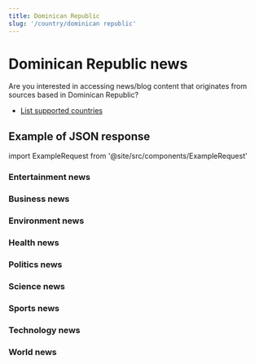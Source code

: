 ```yaml
---
title: Dominican Republic
slug: '/country/dominican republic'
---
```


# Dominican Republic news

Are you interested in accessing news/blog content that originates from sources based in Dominican Republic?

- [List supported countries](/get-articles/countries)

## Example of JSON response

import ExampleRequest from '@site/src/components/ExampleRequest'

### Entertainment news
<ExampleRequest url="https://api.apitube.io/v1/news/articles-demo?limit=2&category=news/Arts_and_Entertainment&country=do"></ExampleRequest>

### Business news
<ExampleRequest url="https://api.apitube.io/v1/news/articles-demo?limit=2&category=news/Business&country=do"></ExampleRequest>

### Environment news
<ExampleRequest url="https://api.apitube.io/v1/news/articles-demo?limit=2&category=news/Environment&country=do"></ExampleRequest>

### Health news
<ExampleRequest url="https://api.apitube.io/v1/news/articles-demo?limit=2&category=news/Health&country=do"></ExampleRequest>

### Politics news
<ExampleRequest url="https://api.apitube.io/v1/news/articles-demo?limit=2&category=news/Politics&country=do"></ExampleRequest>

### Science news
<ExampleRequest url="https://api.apitube.io/v1/news/articles-demo?limit=2&category=news/Science&country=do"></ExampleRequest>

### Sports news
<ExampleRequest url="https://api.apitube.io/v1/news/articles-demo?limit=2&category=news/Sports&country=do"></ExampleRequest>

### Technology news
<ExampleRequest url="https://api.apitube.io/v1/news/articles-demo?limit=2&category=news/Technology&country=do"></ExampleRequest>

### World news
<ExampleRequest url="https://api.apitube.io/v1/news/articles-demo?limit=2&category=news/World&country=do"></ExampleRequest>

